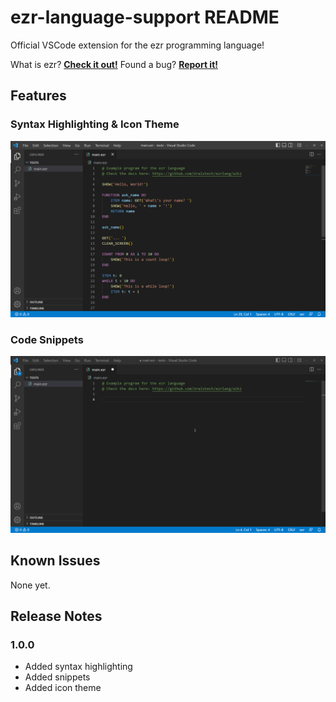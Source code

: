 # ezr-language-support README
Official VSCode extension for the ezr programming language!

What is ezr? [**Check it out!**](https://github.com/Uralstech/ezrlang)
Found a bug? [**Report it!**](https://github.com/Uralstech/ezrlang/issues)

## Features

### **Syntax Highlighting & Icon Theme**
![Syntax](./graphics/Syntax.png)
### **Code Snippets**
![Snippets](./graphics/Snippets.gif)

## Known Issues
None yet.

## Release Notes
### 1.0.0
- Added syntax highlighting
- Added snippets
- Added icon theme